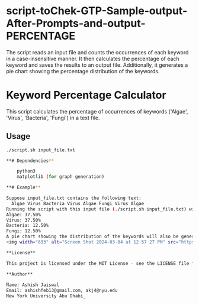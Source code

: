 # script-toChek-GTP-Sample-output-After-Prompts-and-output-PERCENTAGE

The script reads an input file and counts the occurrences of each keyword in a case-insensitive manner. It then calculates the percentage of each keyword and saves the results to an output file. Additionally, it generates a pie chart showing the percentage distribution of the keywords.

# Keyword Percentage Calculator

This script calculates the percentage of occurrences of keywords ('Algae', 'Virus', 'Bacteria', 'Fungi') in a text file.

## Usage

```bash
./script.sh input_file.txt

**# Dependencies**

    python3
    matplotlib (for graph generation)

**# Example**

Suppose input_file.txt contains the following text:
  Algae Virus Bacteria Virus Algae Fungi Virus Algae
Running the script with this input file (./script.sh input_file.txt) will produce the following output:
Algae: 37.50%
Virus: 37.50%
Bacteria: 12.50%
Fungi: 12.50%
A pie chart showing the distribution of the keywords will also be generated.
<img width="633" alt="Screen Shot 2024-03-04 at 12 57 27 PM" src="https://github.com/ashishfeb13/script-toChek-GTP-Sample-output-After-Prompts-and-output-PERCENTAGE/assets/3351612/e242851e-e17c-42ee-adcb-01ca4c11f21d">

**License**

This project is licensed under the MIT License - see the LICENSE file for details.

**Author**
_
Name: Ashish Jaiswal
Email: ashishfeb13@gmail.com, akj4@nyu.edu
New York University Abu Dhabi_



